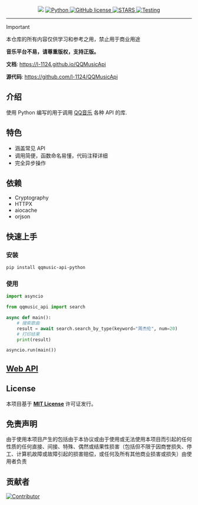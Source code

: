 <div align="center">
    <a>
        <img src="https://socialify.git.ci/luren-dc/QQMusicApi/image?description=1&font=Source%20Code%20Pro&language=1&logo=https%3A%2F%2Fy.qq.com%2Fmediastyle%2Fmod%2Fmobile%2Fimg%2Flogo.svg&name=1&pattern=Overlapping%20Hexagons&theme=Auto">
    </a>
    <a href="https://www.python.org">
        <img src="https://img.shields.io/badge/Python-3.10|3.11|3.12|3.13-blue" alt="Python">
    </a>
    <a href="https://github.com/l-1124/QQMusicApi?tab=MIT-1-ov-file">
        <img src="https://img.shields.io/github/license/l-1124/QQMusicApi" alt="GitHub license">
    </a>
    <a href="https://github.com/l-1124/QQMusicApi/stargazers">
        <img src="https://img.shields.io/github/stars/l-1124/QQMusicApi?color=yellow&label=Github%20Stars" alt="STARS">
    </a>
    <a href="https://github.com/l-1124/QQMusicApi/actions/workflows/testing.yml">
        <img src="https://github.com/l-1124/QQMusicApi/actions/workflows/testing.yml/badge.svg?branch=main" alt="Testing">
    </a>
</div>

---

> [!IMPORTANT]
> 本仓库的所有内容仅供学习和参考之用，禁止用于商业用途
>
> **音乐平台不易，请尊重版权，支持正版。**

**文档**: <a href="https://l-1124.github.io/QQMusicApi" target="_blank">https://l-1124.github.io/QQMusicApi</a>

**源代码**: <a href="https://github.com/l-1124/QQMusicApi" target="_blank">https://github.com/l-1124/QQMusicApi</a>

## 介绍

使用 Python 编写的用于调用 [QQ音乐](https://y.qq.com/) 各种 API 的库.

## 特色

- 涵盖常见 API
- 调用简便，函数命名易懂，代码注释详细
- 完全异步操作

## 依赖

- Cryptography
- HTTPX
- aiocache
- orjson

## 快速上手

### 安装

```bash
pip install qqmusic-api-python
```

### 使用

```python
import asyncio

from qqmusic_api import search

async def main():
    # 搜索歌曲
    result = await search.search_by_type(keyword="周杰伦", num=20)
    # 打印结果
    print(result)

asyncio.run(main())
```

## [Web API](./web/README.md)

## License

本项目基于 **[MIT License](https://github.com/luren-dc/QQMusicApi?tab=MIT-1-ov-file)** 许可证发行。

## 免责声明

由于使用本项目产生的包括由于本协议或由于使用或无法使用本项目而引起的任何性质的任何直接、间接、特殊、偶然或结果性损害（包括但不限于因商誉损失、停工、计算机故障或故障引起的损害赔偿，或任何及所有其他商业损害或损失）由使用者负责

## 贡献者

[![Contributor](https://contrib.rocks/image?repo=luren-dc/QQMusicApi)](https://github.com/luren-dc/QQMusicApi/graphs/contributors)
